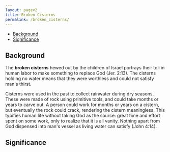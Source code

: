 ```yaml
---
layout: pagev2
title: Broken Cisterns
permalink: /broken_cisterns/
---
```

- [Background](#background)
- [Significance](#significance)

## Background

The **broken cisterns** hewed out by the children of Israel portrays their toil in human labor to make something to replace God (Jer. 2:13). The cisterns holding no water means that they were worthless and could not satisfy man's thirst. 

Cisterns were used in the past to collect rainwater during dry seasons. These were made of rock using primitive tools, and could take months or years to carve out. A person could work for months or years on a cistern, but eventually the rock could crack, rendering the cistern meaningless. This typifies human life without taking God as the source: great time and effort spent on some work, only to realize that it is all vanity. Nothing apart from God dispensed into man's vessel as living water can satisfy (John 4:14). 

## Significance
